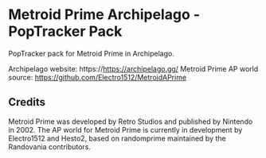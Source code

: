 # Metroid Prime Archipelago - PopTracker Pack

PopTracker pack for Metroid Prime in Archipelago.

Archipelago website: https://https://archipelago.gg/
Metroid Prime AP world source: https://github.com/Electro1512/MetroidAPrime

## Credits

Metroid Prime was developed by Retro Studios and published by Nintendo in 2002.
The AP world for Metroid Prime is currently in development by Electro1512 and Hesto2, based on
randomprime maintained by the Randovania contributors.
